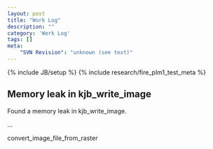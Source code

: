 ```yaml
---
layout: post
title: "Work Log"
description: ""
category: 'Work Log'
tags: []
meta: 
    "SVN Revision": "unknown (see text)"
---
```

{% include JB/setup %}
{% include research/fire_plm1_test_meta %}

Memory leak in kjb_write_image
----------------------------
Found a memory leak in kjb_write_image.

...

convert_image_file_from_raster
